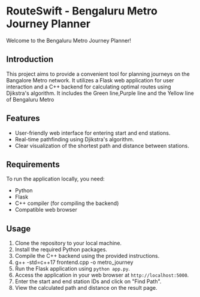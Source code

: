 # RouteSwift - Bengaluru Metro Journey Planner

Welcome to the Bengaluru Metro Journey Planner!

## Introduction
This project aims to provide a convenient tool for planning journeys on the Bangalore Metro network. It utilizes a Flask web application for user interaction and a C++ backend 
for calculating optimal routes using Djikstra's algorithm.
It includes the Green line,Purple line and the Yellow line of Bengaluru Metro

## Features
- User-friendly web interface for entering start and end stations.
- Real-time pathfinding using Djikstra's algorithm.
- Clear visualization of the shortest path and distance between stations.

## Requirements
To run the application locally, you need:
- Python
- Flask
- C++ compiler (for compiling the backend)
- Compatible web browser

## Usage
1. Clone the repository to your local machine.
2. Install the required Python packages.
3. Compile the C++ backend using the provided instructions.
4. g++ -std=c++17 frontend.cpp -o metro_journey
5. Run the Flask application using `python app.py`.
6. Access the application in your web browser at `http://localhost:5000`.
7. Enter the start and end station IDs and click on "Find Path".
8. View the calculated path and distance on the result page.

